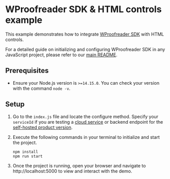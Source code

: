 # WProofreader SDK & HTML controls example

This example demonstrates how to integrate [WProofreader SDK](https://www.npmjs.com/package/@webspellchecker/wproofreader-sdk-js) with HTML controls.

For a detailed guide on initializing and configuring WProofreader SDK in any JavaScript project, please refer to our [main README](https://github.com/WebSpellChecker/wproofreader-sdk-js/blob/master/README.md).

## Prerequisites

* Ensure your Node.js version is `>=14.15.0`. You can check your version with the command `node -v`.

## Setup
1. Go to the `index.js` file and locate the configure method. Specify your `serviceId` if you are testing a [cloud service](https://github.com/WebSpellChecker/wproofreader-sdk-js#for-the-cloud-based-version) or backend endpoint for the [self-hosted product version](https://github.com/WebSpellChecker/wproofreader-sdk-js#for-the-server-version). 

2. Execute the following commands in your terminal to initialize and start the project.

	```
	npm install
	npm run start
	```

3. Once the project is running, open your browser and navigate to http://localhost:5000 to view and interact with the demo.
